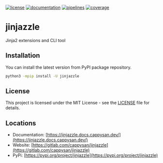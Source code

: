 [![license](https://img.shields.io/badge/license-MIT-brightgreen)](https://spdx.org/licenses/MIT.html)
[![documentation](https://img.shields.io/badge/documentation-html-informational)](https://jinjazzle.docs.cappysan.dev)
[![pipelines](https://gitlab.com/cappysan/jinjazzle/badges/master/pipeline.svg)](https://gitlab.com/cappysan/jinjazzle/pipelines)
[![coverage](https://gitlab.com/cappysan/jinjazzle/badges/master/coverage.svg)](https://jinjazzle.docs.cappysan.dev//coverage/index.html)

# jinjazzle

Jinja2 extensions and CLI tool


## Installation

You can install the latest version from PyPI package repository.

~~~bash
python3 -mpip install -U jinjazzle
~~~


## License

This project is licensed under the MIT License - see the [LICENSE](LICENSE) file for details.


## Locations

  * Documentation: [https://jinjazzle.docs.cappysan.dev/](https://jinjazzle.docs.cappysan.dev/)
  * Website: [https://gitlab.com/cappysan/jinjazzle](https://gitlab.com/cappysan/jinjazzle)
  * PyPi: [https://pypi.org/project/jinjazzle](https://pypi.org/project/jinjazzle)
